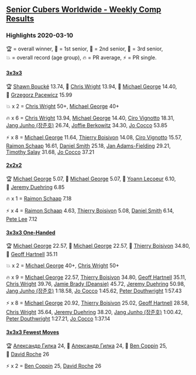 <style>table {white-space: nowrap;}</style>

## [Senior Cubers Worldwide - Weekly Comp Results](/scw-comp/results/)
### Highlights 2020-03-10

<span style="white-space: nowrap;">🏆 = overall winner</span>, <span style="white-space: nowrap;">🥇 = 1st senior</span>, <span style="white-space: nowrap;">🥈 = 2nd senior</span>, <span style="white-space: nowrap;">🥉 = 3rd senior</span>, <span style="white-space: nowrap;">💥 = overall record (age group)</span>, <span style="white-space: nowrap;">🔥 = PR average</span>, <span style="white-space: nowrap;">⚡ = PR single</span>.

#### [3x3x3](333.md)

<span style="white-space: nowrap;">🏆 [Shawn Boucké](../../persons/shawn_boucke/333.md) 13.74</span>, <span style="white-space: nowrap;">🥇 [Chris Wright](../../persons/chris_wright/333.md) 13.94</span>, <span style="white-space: nowrap;">🥈 [Michael George](../../persons/michael_george/333.md) 14.40</span>, <span style="white-space: nowrap;">🥉 [Grzegorz Pacewicz](../../persons/grzegorz_pacewicz/333.md) 15.99</span>

💥 x 2 = <span style="white-space: nowrap;">[Chris Wright](../../persons/chris_wright/333.md) 50+</span>, <span style="white-space: nowrap;">[Michael George](../../persons/michael_george/333.md) 40+</span>

🔥 x 6 = <span style="white-space: nowrap;">[Chris Wright](../../persons/chris_wright/333.md) 13.94</span>, <span style="white-space: nowrap;">[Michael George](../../persons/michael_george/333.md) 14.40</span>, <span style="white-space: nowrap;">[Ciro Vignotto](../../persons/ciro_vignotto/333.md) 18.31</span>, <span style="white-space: nowrap;">[Jang Junho (장준호)](../../persons/jang_junho/333.md) 26.74</span>, <span style="white-space: nowrap;">[Joffie Berkowitz](../../persons/joffie_berkowitz/333.md) 34.30</span>, <span style="white-space: nowrap;">[Jo Cocco](../../persons/jo_cocco/333.md) 53.85</span>

⚡ x 8 = <span style="white-space: nowrap;">[Michael George](../../persons/michael_george/333.md) 11.64</span>, <span style="white-space: nowrap;">[Thierry Boisivon](../../persons/thierry_boisivon/333.md) 14.08</span>, <span style="white-space: nowrap;">[Ciro Vignotto](../../persons/ciro_vignotto/333.md) 15.57</span>, <span style="white-space: nowrap;">[Raimon Schaap](../../persons/raimon_schaap/333.md) 16.61</span>, <span style="white-space: nowrap;">[Daniel Smith](../../persons/daniel_smith/333.md) 25.18</span>, <span style="white-space: nowrap;">[Jan Adams-Fielding](../../persons/jan_adams_fielding/333.md) 29.21</span>, <span style="white-space: nowrap;">[Timothy Salay](../../persons/timothy_salay/333.md) 31.68</span>, <span style="white-space: nowrap;">[Jo Cocco](../../persons/jo_cocco/333.md) 37.21</span>

#### [2x2x2](222.md)

<span style="white-space: nowrap;">🏆 [Michael George](../../persons/michael_george/222.md) 5.07</span>, <span style="white-space: nowrap;">🥇 [Michael George](../../persons/michael_george/222.md) 5.07</span>, <span style="white-space: nowrap;">🥈 [Yoann Lecoeur](../../persons/yoann_lecoeur/222.md) 6.10</span>, <span style="white-space: nowrap;">🥉 [Jeremy Duehring](../../persons/jeremy_duehring/222.md) 6.85</span>

🔥 x 1 = <span style="white-space: nowrap;">[Raimon Schaap](../../persons/raimon_schaap/222.md) 7.18</span>

⚡ x 4 = <span style="white-space: nowrap;">[Raimon Schaap](../../persons/raimon_schaap/222.md) 4.63</span>, <span style="white-space: nowrap;">[Thierry Boisivon](../../persons/thierry_boisivon/222.md) 5.08</span>, <span style="white-space: nowrap;">[Daniel Smith](../../persons/daniel_smith/222.md) 6.14</span>, <span style="white-space: nowrap;">[Pete Lee](../../persons/pete_lee/222.md) 7.12</span>

#### [3x3x3 One-Handed](333oh.md)

<span style="white-space: nowrap;">🏆 [Michael George](../../persons/michael_george/333oh.md) 22.57</span>, <span style="white-space: nowrap;">🥇 [Michael George](../../persons/michael_george/333oh.md) 22.57</span>, <span style="white-space: nowrap;">🥈 [Thierry Boisivon](../../persons/thierry_boisivon/333oh.md) 34.80</span>, <span style="white-space: nowrap;">🥉 [Geoff Hartnell](../../persons/geoff_hartnell/333oh.md) 35.11</span>

💥 x 2 = <span style="white-space: nowrap;">[Michael George](../../persons/michael_george/333oh.md) 40+</span>, <span style="white-space: nowrap;">[Chris Wright](../../persons/chris_wright/333oh.md) 50+</span>

🔥 x 9 = <span style="white-space: nowrap;">[Michael George](../../persons/michael_george/333oh.md) 22.57</span>, <span style="white-space: nowrap;">[Thierry Boisivon](../../persons/thierry_boisivon/333oh.md) 34.80</span>, <span style="white-space: nowrap;">[Geoff Hartnell](../../persons/geoff_hartnell/333oh.md) 35.11</span>, <span style="white-space: nowrap;">[Chris Wright](../../persons/chris_wright/333oh.md) 39.76</span>, <span style="white-space: nowrap;">[Jamie Brady (Deansie)](../../persons/jamie_brady/333oh.md) 45.72</span>, <span style="white-space: nowrap;">[Jeremy Duehring](../../persons/jeremy_duehring/333oh.md) 50.98</span>, <span style="white-space: nowrap;">[Jang Junho (장준호)](../../persons/jang_junho/333oh.md) 1:18.58</span>, <span style="white-space: nowrap;">[Jo Cocco](../../persons/jo_cocco/333oh.md) 1:45.62</span>, <span style="white-space: nowrap;">[Peter Douthwright](../../persons/peter_douthwright/333oh.md) 1:57.43</span>

⚡ x 8 = <span style="white-space: nowrap;">[Michael George](../../persons/michael_george/333oh.md) 20.92</span>, <span style="white-space: nowrap;">[Thierry Boisivon](../../persons/thierry_boisivon/333oh.md) 25.02</span>, <span style="white-space: nowrap;">[Geoff Hartnell](../../persons/geoff_hartnell/333oh.md) 28.58</span>, <span style="white-space: nowrap;">[Chris Wright](../../persons/chris_wright/333oh.md) 35.64</span>, <span style="white-space: nowrap;">[Jeremy Duehring](../../persons/jeremy_duehring/333oh.md) 38.20</span>, <span style="white-space: nowrap;">[Jang Junho (장준호)](../../persons/jang_junho/333oh.md) 1:00.42</span>, <span style="white-space: nowrap;">[Peter Douthwright](../../persons/peter_douthwright/333oh.md) 1:27.21</span>, <span style="white-space: nowrap;">[Jo Cocco](../../persons/jo_cocco/333oh.md) 1:37.14</span>

#### [3x3x3 Fewest Moves](333fm.md)

<span style="white-space: nowrap;">🏆 [Александр Гилка](../../persons/александр_гилка/333fm.md) 24</span>, <span style="white-space: nowrap;">🥇 [Александр Гилка](../../persons/александр_гилка/333fm.md) 24</span>, <span style="white-space: nowrap;">🥈 [Ben Coppin](../../persons/ben_coppin/333fm.md) 25</span>, <span style="white-space: nowrap;">🥉 [David Roche](../../persons/david_roche/333fm.md) 26</span>

⚡ x 2 = <span style="white-space: nowrap;">[Ben Coppin](../../persons/ben_coppin/333fm.md) 25</span>, <span style="white-space: nowrap;">[David Roche](../../persons/david_roche/333fm.md) 26</span>


<!-- Global site tag (gtag.js) - Google Analytics -->
<script async src="https://www.googletagmanager.com/gtag/js?id=UA-86348435-3"></script>
<script>window.dataLayer = window.dataLayer || []; function gtag() {dataLayer.push(arguments);} gtag('js', new Date()); gtag('config', 'UA-86348435-3');</script>
